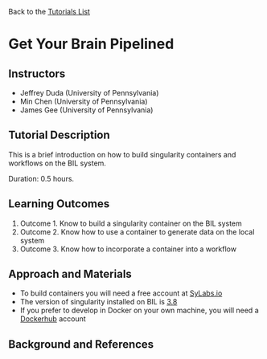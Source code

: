 Back to the [Tutorials List](../../README.md#tutorials-list)

# Get Your Brain Pipelined

## Instructors

- Jeffrey Duda (University of Pennsylvania)
- Min Chen (University of Pennsylvania)
- James Gee (University of Pennsylvania)

## Tutorial Description

<!-- Add a short paragraph describing the tutorial and duration. Recommended
durations is 0.5 to 1.5 hours. -->
This is a brief introduction on how to build singularity containers and workflows on the BIL system.

Duration: 0.5 hours.

## Learning Outcomes

<!-- Describe here what you would like participants to learn by the end of the tutorial. -->

1. Outcome 1. Know to build a singularity container on the BIL system
2. Outcome 2. Know how to use a container to generate data on the local system
2. Outcome 3. Know how to incorporate a container into a workflow

## Approach and Materials

<!-- Describe here how the tutorial will be taught, e.g. slides, Jupyter
notebooks, and provide links to any materials. -->

- To build containers you will need a free account at [SyLabs.io](https://cloud.sylabs.io/)
- The version of singularity installed on BIL is [3.8](https://sylabs.io/guides/3.8/user-guide/)
- If you prefer to develop in Docker on your own machine, you will need a [Dockerhub](https://hub.docker.com/) account

## Background and References

<!-- Provide links to related publications and software repositories here. -->
